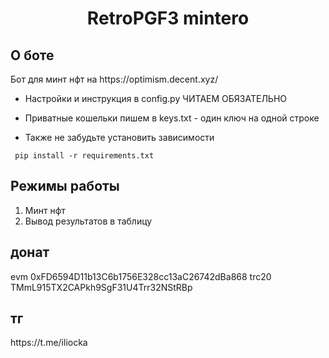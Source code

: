 <h1 align="center">RetroPGF3 mintero</h1>

<h2>О боте</h2>
Бот для минт нфт на https://optimism.decent.xyz/</br>


* Настройки и инструкция в config.py ЧИТАЕМ ОБЯЗАТЕЛЬНО

* Приватные кошельки пишем в keys.txt - один ключ на одной строке </br>

* Также не забудьте установить зависимости 

<pre><code> pip install -r requirements.txt</code></pre>

<h2>Режимы работы</h2>

1. Минт нфт</br>
2. Вывод результатов в таблицу


<h2>донат</h2>  evm 0xFD6594D11b13C6b1756E328cc13aC26742dBa868 
                trc20 TMmL915TX2CAPkh9SgF31U4Trr32NStRBp
<h2>тг</h2> https://t.me/iliocka
